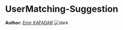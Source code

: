 # UserMatching-Suggestion
**Author:** [Emir KAFADAR](https://github.com/EmirKafadar)
![dark](https://github.com/CallOfProject/UserMatching-Suggestion/assets/79942350/34aca9ea-6bc7-4a74-90be-ac0802864509)
